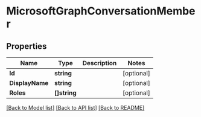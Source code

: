 # MicrosoftGraphConversationMember

## Properties

Name | Type | Description | Notes
------------ | ------------- | ------------- | -------------
**Id** | **string** |  | [optional] 
**DisplayName** | **string** |  | [optional] 
**Roles** | **[]string** |  | [optional] 

[[Back to Model list]](../README.md#documentation-for-models) [[Back to API list]](../README.md#documentation-for-api-endpoints) [[Back to README]](../README.md)


